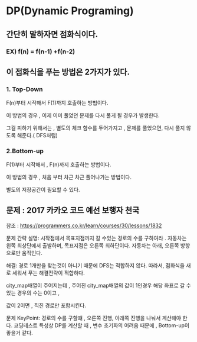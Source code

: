 #  DP(Dynamic Programing)


## 간단히 말하자면 점화식이다.
### EX) f(n) = f(n-1) +f(n-2)

## 이 점화식을 푸는 방법은  2가지가 있다.

### 1. Top-Down

F(n)부터 시작해서 F(1)까지 호출하는 방법이다.

이 방법의 경우 , 이제 이미 풀었던 문제를 다시 풀게 될 경우가 발생한다. 

그걸 피하기 위해서는 , 별도의 체크 함수를 두어가지고 , 문제를 풀었으면, 다시 풀지 않도록 해준다.( DFS처럼)

### 2.Bottom-up


F(1)부터 시작해서 , F(n)까지 호출하는 방법이다.

이 방법의 경우 , 처음 부터 차근 차근 풀어나가는 방법이다. 

별도의 저장공간이 필요할 수 있다.


## 문제 : 2017 카카오 코드 예선 보행자 천국


참조 : https://programmers.co.kr/learn/courses/30/lessons/1832


문제 간략 설명: 시작점에서 목표지점까지 갈 수있는 경로의 수를 구하여라  . 자동차는 왼쪽 최상단에서 출발하며, 목표지점은 오른쪽 최하단이다. 자동차는 아래, 오른쪽 방향으로만 움직인다.


     
     

해결: 경로 1개만을 찾는것이 아니기 때문에 DFS는 적합하지 않다. 따라서, 점화식을 새로 세워서 푸는 해결전략이 적합하다.

city_map배열이 주어지는데 , 주어진 city_map배열의 값이 1인경우 해당 좌표로 갈 수있는 경우의 수는 0이고 , 

값이 2이면 , 직진 경로만 포함시킨다.


문제 KeyPoint: 경로의 수를 구할떄 , 오른쪽 진행, 아래쪽 진행을 나눠서 계산해야 한다. 
코딩테스트 특성상 DP를 계산할 때 ,  변수 초기화의 어려움 때문에 , Bottom-up이 좋을거 같다.

